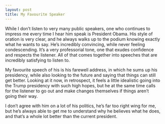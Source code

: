 ```yaml
---
layout: post
title: My Favourite Speaker
---
```

While I don’t listen to very many public speakers, one who continues to impress me every time I hear him speak is President Obama. His style of oration is very clear, and he always walks up to the podium knowing exactly what he wants to say. He’s incredibly convincing, while never feeling condescending. It’s a very professorial tone, one that exudes confidence and respects the listener. All of that comes together into speeches that are incredibly satisfying to listen to.

My favourite speech of his is his farewell address, in which he sums up his presidency, while also looking to the future and saying that things can still get better. Looking at it now, in retrospect, it feels a little idealistic going into the Trump presidency with such high hopes, but he at the same time calls for the listener to go out and make changes themselves if things aren’t going their way. 

I don’t agree with him on a lot of his politics, he’s far too right wing for me, but he’s always able to get me to understand why he believes what he does, and that’s a whole lot better than the current president.
